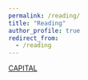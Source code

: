 ```yaml
---
permalink: /reading/
title: "Reading"
author_profile: true
redirect_from: 
  - /reading
---
```

 
 [CAPITAL]()

